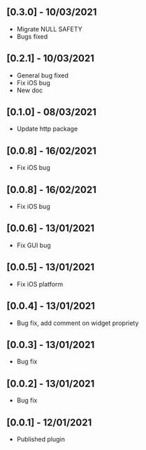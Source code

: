 ## [0.3.0] - 10/03/2021
* Migrate NULL SAFETY
* Bugs fixed

## [0.2.1] - 10/03/2021

* General bug fixed
* Fix iOS bug
* New doc

## [0.1.0] - 08/03/2021

* Update http package

## [0.0.8] - 16/02/2021

* Fix iOS bug

## [0.0.8] - 16/02/2021

* Fix iOS bug

## [0.0.6] - 13/01/2021

* Fix GUI bug

## [0.0.5] - 13/01/2021

* Fix iOS platform

## [0.0.4] - 13/01/2021

* Bug fix, add comment on widget propriety

## [0.0.3] - 13/01/2021

* Bug fix

## [0.0.2] - 13/01/2021

* Bug fix

## [0.0.1] - 12/01/2021

* Published plugin
